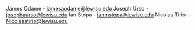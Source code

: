 James Odame - jamesaodame@lewisu.edu
Joseph Urso - josephaurso@lewisu.edu
Ian Stopa - ianmstopa@lewisu.edu
Nicolas Tirio - Nicolasatirio@lewisu.edu
